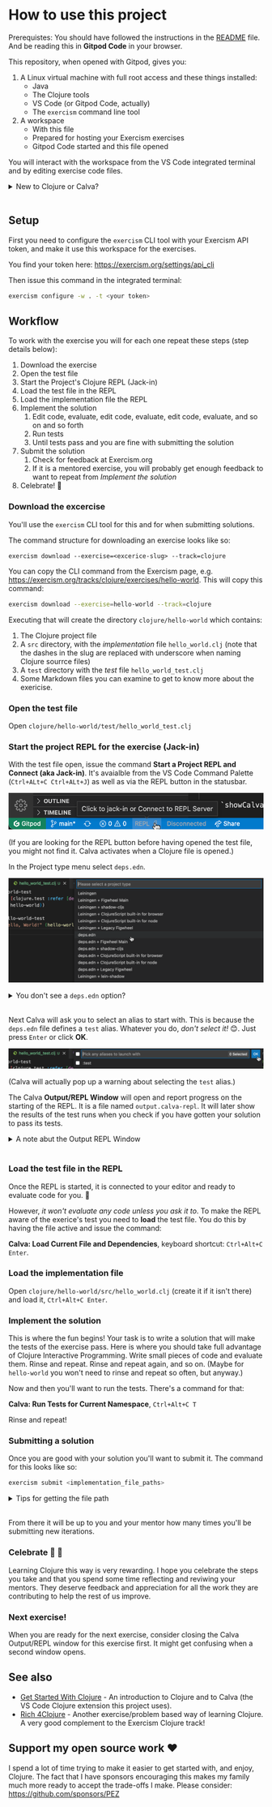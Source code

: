 # How to use this project

Prerequistes: You should have followed the instructions in the [README](README.md) file. And be reading this in **Gitpod Code** in your browser.

This repository, when opened with Gitpod, gives you:

1. A Linux virtual machine with full root access and these things installed:
    * Java
    * The Clojure tools
    * VS Code (or Gitpod Code, actually)
    * The `exercism` command line tool
1. A workspace
    * With this file
    * Prepared for hosting your Exercism exercises
    * Gitpod Code started and this file opened

You will interact with the workspace from the VS Code integrated terminal and by editing exercise code files.

<details><summary>New to Clojure or Calva?</summary>

If you are new to Clojure or Calva (the VS Code extension used in this project) then I strongly suggest you start with checking out [Get Started With Clojure](https://calva.io/get-started-with-clojure/). It is also using [Gitpod](https://gitpod.io) to give you a zero-install introduction to using the Clojure REPL in the editor. (Plus it has a basic Clojure guide that can come in handy when working through the exercises here.)

</details><br>

## Setup

First you need to configure the `exercism` CLI tool with your Exercism API token, and make it use this workspace for the exercises.

You find your token here: https://exercism.org/settings/api_cli

Then issue this command in the integrated terminal:

```sh
exercism configure -w . -t <your token>
```

## Workflow

To work with the exercise you will for each one repeat these steps (step details below):

1. Download the exercise
1. Open the test file
1. Start the Project's Clojure REPL (Jack-in)
1. Load the test file in the REPL
1. Load the implementation file the REPL
1. Implement the solution
    1. Edit code, evaluate, edit code, evaluate, edit code, evaluate, and so on and so forth
    1. Run tests
    1. Until tests pass and you are fine with submitting the solution
1. Submit the solution
    1. Check for feedback at Exercism.org
    1. If it is a mentored exercise, you will probably get enough feedback to want to repeat from *Implement the solution*
1. Celebrate! 🎊 

### Download the excercise

You'll use the `exercism` CLI tool for this and for when submitting solutions.

The command structure for downloading an exercise looks like so:

```shell
exercism download --exercise=<excerice-slug> --track=clojure
```

You can copy the CLI command from the Exercism page, e.g. https://exercism.org/tracks/clojure/exercises/hello-world. This will copy this command:

```sh
exercism download --exercise=hello-world --track=clojure
```

Executing that will create the directory `clojure/hello-world` which contains:

1. The Clojure project file
1. A `src` directory, with the _implementation_ file `hello_world.clj` (note that the dashes in the slug are replaced with underscore when naming Clojure sourrce files)
1. A  `test` directory with the _test_ file `hello_world_test.clj`
1. Some Markdown files you can examine to get to know more about the exericise.

### Open the test file

Open `clojure/hello-world/test/hello_world_test.clj`

### Start the project REPL for the exercise (Jack-in)

With the test file open, issue the command **Start a Project REPL and Connect (aka Jack-in)**. It's avaialble from the VS Code Command Palette (`Ctrl+ALt+C Ctrl+ALt+J`) as well as via the REPL button in the statusbar.

![The Calva REPL button](assets/calva-repl-button.png)

(If you are looking for the REPL button before having opened the test file, you might not find it. Calva activates when a Clojure file is opened.)

In the Project type menu select `deps.edn`.

![Calva Jack-in Project Types](assets/calva-jack-in-project-types.png)

<details><summary>You don't see a <code>deps.edn</code> option?</summary>

If you don't see a `deps.edn` option, it is probably because you submitted a solution to the `clojure/hello-world` exercise back when it only had a Leiningen configuration. Don't worry. just select the **Leiningen** project type instead.

</details><br>

Next Calva will ask you to select an alias to start with. This is because the `deps.edn` file defines a `test` alias. Whatever you do, _don't select it!_ 😊. Just press `Enter` or click **OK**.

![Jack-in alias select](assets/calva-jack-in-aliases.png)

(Calva will actually pop up a warning about selecting the `test` alias.)

The Calva **Output/REPL Window** will open and report progress on the starting of the REPL. It is a file named `output.calva-repl`. It will later show the results of the test runs when you check if you have gotten your solution to pass its tests.

<details><summary>A note abut the Output REPL Window</summary>

This window/file is also a REPL prompt where you can evaluate Clojure code. I suggest you don't use it much for this, because all Clojure files you work with support evaluating Clojure code with the REPL.

</details><br>

### Load the test file in the REPL

Once the REPL is started, it is connected to your editor and ready to evaluate code for you. 🎉 

However, _it won't evaluate any code unless you ask it to_. To make the REPL aware of the exerice's test you need to **load** the test file. You do this by having the file active and issue the command:

**Calva: Load Current File and Dependencies**, keyboard shortcut: `Ctrl+Alt+C Enter`.

### Load the implementation file

Open `clojure/hello-world/src/hello_world.clj` (create it if it isn't there) and load it, `Ctrl+Alt+C Enter`.

### Implement the solution

This is where the fun begins! Your task is to write a solution that will make the tests of the exercise pass. Here is where you should take full advantage of Clojure Interactive Programming. Write small pieces of code and evaluate them. Rinse and repeat. Rinse and repeat again, and so on. (Maybe for `hello-world` you won't need to rinse and repeat so often, but anyway.)

Now and then you'll want to run the tests. There's a command for that:

**Calva: Run Tests for Current Namespace**, `Ctrl+Alt+C T`

Rinse and repeat!

### Submitting a solution

Once you are good with your solution you'll want to submit it. The command for this looks like so:

```sh
exercism submit <implementation_file_paths>
```

<details><summary>Tips for getting the file path</summary>

A convenient way to get the file path is to use the VS Code command **Copy Relative Path** when the file is active. Or right-click the file's tab or the filename in the Explorer pane and select **Copy Relative Path** from the pop-up menu. If you are submitting several files, use the Explorer pane to get the relative path of the `src` directory containig the solutions. Then append `/*.clj` after pasting.

</details><br>

From there it will be up to you and your mentor how many times you'll be submitting new iterations.

### Celebrate 🎉 🎊 

Learning Clojure this way is very rewarding. I hope you celebrate the steps you take and that you spend some time reflecting and reviwing your mentors. They deserve feedback and appreciation for all the work they are contributing to help the rest of us improve.

### Next exercise!

When you are ready for the next exercise, consider closing the Calva Output/REPL window for this exercise first. It might get confusing when a second window opens.

## See also

* [Get Started With Clojure](https://calva.io/get-started-with-clojure/) - An introduction to Clojure and to Calva (the VS Code Clojure extension this project uses).
* [Rich 4Clojure](https://github.com/PEZ/rich4clojure) - Another exercise/problem based way of learning Clojure. A very good complement to the Exercism Clojure track!

## Support my open source work ❤️

I spend a lot of time trying to make it easier to get started with, and enjoy, Clojure. The fact that I have sponsors encouraging this makes my family much more ready to accept the trade-offs I make. Please consider: https://github.com/sponsors/PEZ
